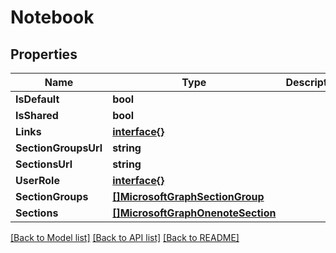 # Notebook

## Properties

Name | Type | Description | Notes
------------ | ------------- | ------------- | -------------
**IsDefault** | **bool** |  | [optional] 
**IsShared** | **bool** |  | [optional] 
**Links** | [**interface{}**](.md) |  | [optional] 
**SectionGroupsUrl** | **string** |  | [optional] 
**SectionsUrl** | **string** |  | [optional] 
**UserRole** | [**interface{}**](.md) |  | [optional] 
**SectionGroups** | [**[]MicrosoftGraphSectionGroup**](microsoft.graph.sectionGroup.md) |  | [optional] 
**Sections** | [**[]MicrosoftGraphOnenoteSection**](microsoft.graph.onenoteSection.md) |  | [optional] 

[[Back to Model list]](../README.md#documentation-for-models) [[Back to API list]](../README.md#documentation-for-api-endpoints) [[Back to README]](../README.md)


